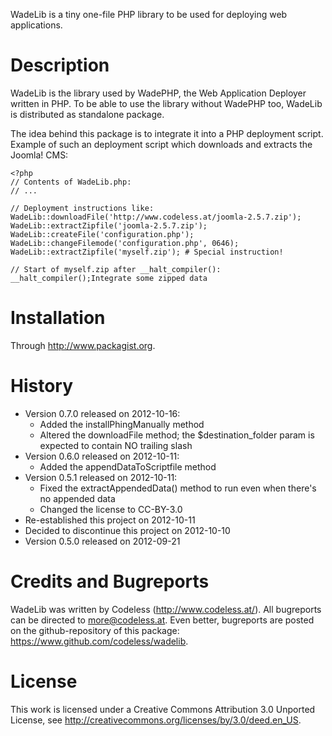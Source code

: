 WadeLib is a tiny one-file PHP library to be used for deploying web applications.


# Description

WadeLib is the library used by WadePHP, the Web Application Deployer written in PHP. To be able to use the library without WadePHP too, WadeLib is distributed as standalone package.

The idea behind this package is to integrate it into a PHP deployment script. Example of such an deployment script which downloads and extracts the Joomla! CMS:

	<?php
	// Contents of WadeLib.php:
	// ...

	// Deployment instructions like:
	WadeLib::downloadFile('http://www.codeless.at/joomla-2.5.7.zip');
	WadeLib::extractZipfile('joomla-2.5.7.zip');
	WadeLib::createFile('configuration.php');
	WadeLib::changeFilemode('configuration.php', 0646);
	WadeLib::extractZipfile('myself.zip'); # Special instruction!

	// Start of myself.zip after __halt_compiler():
	__halt_compiler();Integrate some zipped data


# Installation

Through http://www.packagist.org.


# History

- Version 0.7.0 released on 2012-10-16:
	- Added the installPhingManually method
	- Altered the downloadFile method; the $destination_folder param is expected to contain NO trailing slash
- Version 0.6.0 released on 2012-10-11:
	- Added the appendDataToScriptfile method
- Version 0.5.1 released on 2012-10-11:
	- Fixed the extractAppendedData() method to run even when there's no appended data
	- Changed the license to CC-BY-3.0
- Re-established this project on 2012-10-11
- Decided to discontinue this project on 2012-10-10
- Version 0.5.0 released on 2012-09-21


# Credits and Bugreports

WadeLib was written by Codeless (http://www.codeless.at/). All bugreports can be directed to more@codeless.at. Even better, bugreports are posted on the github-repository of this package: https://www.github.com/codeless/wadelib.


# License

This work is licensed under a Creative Commons Attribution 3.0 Unported License, see <http://creativecommons.org/licenses/by/3.0/deed.en_US>.
